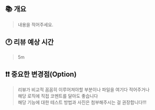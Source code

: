 ## 📚 개요

> 내용을 적어주세요.

## 🕐 리뷰 예상 시간

> 5m

## ❗❗ 중요한 변경점(Option)

> 리뷰가 비교적 꼼꼼히 이루어져야할 부분이나 파일을 여기다 적어주거나 </br>
> 해당 로직에 직접 코멘트를 달아도 좋습니다 </br>
> 해당 기능에 대한 테스트 방법과 사진은 첨부해주시는 걸 권장합니다!!!